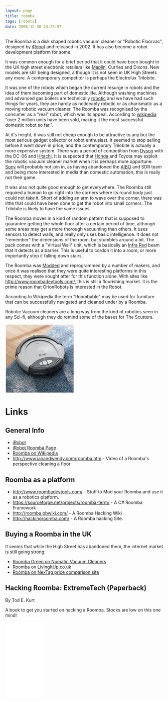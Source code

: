```yaml
---
layout: page
title: roomba
tags: [robots]
date: 2006-12-30 23:23:57
---
```

The Roomba is a disk shaped robotic vacuum cleaner or "Robotic Floorvac", designed by [iRobot](/wiki/irobot "iRobot") and released in 2002\. It has also become a robot development platform for some.

It was common enough for a brief period that it could have been bought in the UK high street electronic retailers like [Maplin](/wiki/maplin "Maplin"), Curries and Dixons. New models are still being designed, although it is not seen in UK High Streets any more. A contemporary competitor is perhaps the Electrolux Trilobite.

It was one of the robots which began the current resurge in robots and the idea of them becoming part of domestic life. Although washing machines and advanced gas boilers are technically [robotic](/wiki/robotic "Robotic") and we have had such things for years, they are hardly as noticeably robotic or as charismatic as a moving robotic vacuum cleaner. The Roomba was recognised by the consumer as a "real" robot, which was its appeal. According to [wikipedia](http://en.wikipedia.org/wiki/Roomba) "over 2 million units have been sold, making it the most successful domestic robot so far.".

At it's height, it was still not cheap enough to be attractive to any but the most serious gadget collector or robot enthusiast. It seemed to stop selling before it went down in price, and the contemporary Trilobite is actually a more expensive system. There was a period of competition from [Dyson](/wiki/dyson "Dyson") with the DC-06 and [Hitachi](/wiki/hitachi "Hitachi"). It is suspected that [Honda](/wiki/honda "Honda") and Toyota may exploit the robotic vacuum cleaner market when it is perhaps more opportune. [Sony](/wiki/sony "Sony") will probably not join in, as having abandoned the [AIBO](/wiki/aibo.html "The SONY Robot Dog") and SDR team and being more interested in media than domestic automation, this is really not their game.

It was also not quite good enough to get everywhere. The Roomba still required a human to go right into the corners where its round body just could not take it. Short of adding an arm to wave over the corner, there was little that could have been done to get the robot into small corners. The Trilobite is likely to have the same issues.

The Roomba moves in a kind of random pattern that is supposed to guarantee getting the whole floor after a certain period of time, although some areas may get a more thorough vacuuming than others. It uses sensors to detect walls, and really only uses basic intelligence. It does not "remember" the dimensions of the room, but stumbles around a bit. The pack comes with a "Virtual Wall" unit, which is basically an [Infra Red](/wiki/infra_red "A type of EM radiation commonly used for digital communications") beam that it detects as a barrier. This is useful to cordon it into a room, or more importantly stop it falling down stairs.

The Roomba was [Modded](/wiki/modding_robots "Describes Modification of robot items.") and reprogrammed by a number of makers, and once it was realised that they were quite interesting platforms in this respect, they were sought after for this function alone. With sites like <http://www.roombadevtools.com/>, this is still a flourishing market. It is the prime reason that OrionRobots is interested in the Robot.

According to Wikipedia the term "Roombable" may be used for furniture that can be successfully navigated and cleaned under by a Roomba.

Robotic Vacuum cleaners are a long way from the kind of robotics seen in any Sci-fi, although they do remind some of the bases for The Scutters.

![](/galleries/gallery-1-common-images/190-roomba-image.jpg)

# Links
## General Info

- [iRobot](http://irobot.com/)
- [iRobot Roomba Page](http://www.irobot.com/sp.cfm?pageid=122)
- [Roomba on Wikipedia](http://en.wikipedia.org/wiki/Roomba)
- <http://www.ianandwendy.com/roomba.htm> - Video of a Roomba's perspective cleaning a floor

## Roomba as a platform

- <http://www.roombadevtools.com/> - Stuff to Mod your Roomba and use it as a robotics platform.
- <https://sourceforge.net/projects/roomba-term/> - A C# Roomba Framework
- <http://roomba.pbwiki.com/> - A Roomba Hacking Wiki
- <http://hackingroomba.com/> - A Roomba hacking Site.

## Buying a Roomba in the UK

It seems that while the High Street has abandoned them, the internet market is still going strong:

- [Roomba Green on Numatic Vacuum Cleaners](http://www.industrialvac.co.uk/product_info.php?cPath=22&products_id=100)
- [Roomba on LivingItUp.co.uk](http://www.livingitup.co.uk/auto_cleaner.html?gclid=CNSq7PGlu4kCFRk8Zwod1HcFPw)
- [Roomba on NexTag price comparison site](http://www.nextag.co.uk/roomba/zzukzB1z0--search-html?nxtg=49dc0a1c053a-D6699E135C7EC4E4)

## Hacking Roomba: ExtremeTech (Paperback)

By Tod E. Kurt

A book to get you started on hacking a Roomba. Stocks are low on this one mind!

<iframe style="width:120px;height:240px;" marginwidth="0" marginheight="0" scrolling="no" frameborder="0" src="//ws-eu.amazon-adsystem.com/widgets/q?ServiceVersion=20070822&OneJS=1&Operation=GetAdHtml&MarketPlace=GB&source=ss&ref=as_ss_li_til&ad_type=product_link&tracking_id=orionrobots-21&language=en_GB&marketplace=amazon&region=GB&placement=B01JXRIX72&asins=B01JXRIX72&linkId=9cd2767696c24c3ff81c6885bf93511b&show_border=true&link_opens_in_new_window=true"></iframe>
